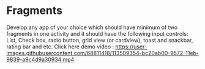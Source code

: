 # Fragments
Develop any app of your choice which should have minimum of two fragments in one activity and it should have the following input controls: List, Check box, radio button, grid view (or cardview), toast and snackbar, rating bar and etc.
Click here demo video : https://user-images.githubusercontent.com/68811418/113509354-bc20ab00-9572-11eb-9839-a9c4d9a30934.mp4
